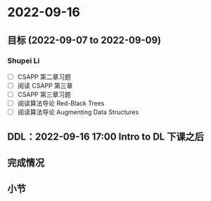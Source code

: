 # 2022-09-16
## 目标 (2022-09-07 to 2022-09-09)
### Shupei Li
- [ ] CSAPP 第二章习题
- [ ] 阅读 CSAPP 第三章
- [ ] CSAPP 第三章习题
- [ ] 阅读算法导论 Red-Black Trees
- [ ] 阅读算法导论 Augmenting Data Structures

## DDL：2022-09-16 17:00 Intro to DL 下课之后

## 完成情况

## 小节


